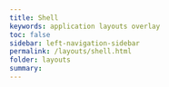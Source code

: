 ```yaml
---
title: Shell
keywords: application layouts overlay
toc: false
sidebar: left-navigation-sidebar
permalink: /layouts/shell.html
folder: layouts
summary:
---
```

